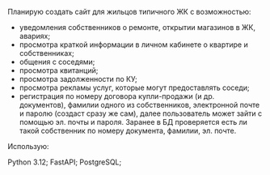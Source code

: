 Планирую создать сайт для жильцов типичного ЖК с возможностью:

- уведомления собственников о ремонте, открытии магазинов в ЖК, авариях;
- просмотра краткой информации в личном кабинете о квартире и собственниках;
- общения с соседями;
- просмотра квитанций;
- просмотра задолженности по КУ;
- просмотра рекламы услуг, которые могут предоставлять соседи;
- регистрация по номеру договора купли-продажи (и др. документов), фамилии одного из собственников, электронной почте и паролю (создаст сразу же сам), далее пользователь может зайти с помощью эл. почты и пароля. Заранее в БД проверяется есть ли такой собственник по номеру документа, фамилии, эл. почте.

Использую:

Python 3.12;
FastAPI;
PostgreSQL;